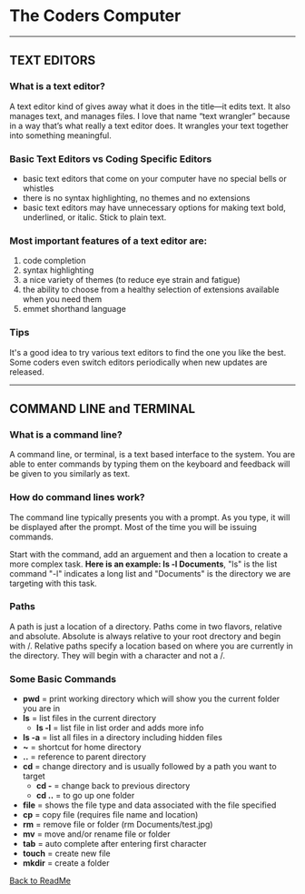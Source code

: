# The Coders Computer
---

## TEXT EDITORS
### What is a text editor?
A text editor kind of gives away what it does in the title—it edits text.
It also manages text, and manages files. I love that name “text
wrangler” because in a way that’s what really a text editor does. It
wrangles your text together into something meaningful.


### Basic Text Editors vs Coding Specific Editors
* basic text editors that come on your computer have no special bells or whistles
* there is no syntax highlighting, no themes and no extensions
* basic text editors may have unnecessary options for making text bold, underlined, or italic. Stick to plain text.


### Most important features of a text editor are: 
1. code completion
1. syntax highlighting
1. a nice variety of themes (to reduce eye strain and fatigue)
1. the ability to choose from a healthy selection of extensions available when you need them
1. emmet shorthand language

### Tips
It's a good idea to try various text editors to find the one you like the best. Some coders even switch editors periodically when new updates are released.

---

## COMMAND LINE and TERMINAL

### What is a command line?
A command line, or terminal, is a text based interface to the system. You are able to enter commands by typing them on the keyboard and feedback will be given to you similarly as text.


### How do command lines work?
The command line typically presents you with a prompt. As you type, it will be displayed after the prompt. Most of the time you will be issuing commands.

Start with the command, add an arguement and then a location to create a more complex task. 
**Here is an example: ls -l Documents**, "ls" is the list command "-l" indicates a long list and "Documents" is the directory we are targeting with this task.

### Paths
A path is just a location of a directory. Paths come in two flavors, relative and absolute. Absolute is always relative to your root drectory and begin with /. Relative paths specify a location based on where you are currently in the directory. They will begin with a character and not a /.


### Some Basic Commands
* **pwd** = print working directory which will show you the current folder you are in 
* **ls** = list files in the current directory
  * **ls -l** = list file in list order and adds more info
* **ls -a** = list all files in a directory including hidden files
* **~** = shortcut for home directory
* **..** = reference to parent directory
* **cd** = change directory and is usually followed by a path you want to target 
  * **cd -** = change back to previous directory
  * **cd ..** = to go up one folder
* **file** = shows the file type and data associated with the file specified
* **cp** = copy file (requires file name and location)
* **rm** = remove file or folder (rm Documents/test.jpg)
* **mv** = move and/or rename file or folder
* **tab** = auto complete after entering first character
* **touch** = create new file
* **mkdir** = create a folder

[Back to ReadMe](../README.md)
